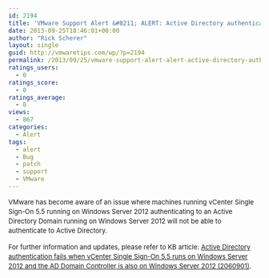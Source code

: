 ```yaml
---
id: 2194
title: 'VMware Support Alert &#8211; ALERT: Active Directory authentication fails when vCenter Single Sign-On 5.5 runs on Windows Server 2012 along with AD'
date: 2013-09-25T18:46:01+00:00
author: "Rick Scherer"
layout: single
guid: http://vmwaretips.com/wp/?p=2194
permalink: /2013/09/25/vmware-support-alert-alert-active-directory-authentication-fails-when-vcenter-single-sign-on-5-5-runs-on-windows-server-2012-along-with-ad/
ratings_users:
  - 0
ratings_score:
  - 0
ratings_average:
  - 0
views:
  - 867
categories:
  - Alert
tags:
  - alert
  - Bug
  - patch
  - support
  - VMware
---
```

<span style="font-size: 13px; line-height: 19px;">VMware has become aware of an issue where machines running vCenter Single Sign-On 5.5 running on Windows Server 2012 authenticating to an Active Directory Domain running on Windows Server 2012 will not be able to authenticate to Active Directory.</span>

<span style="font-size: 13px; line-height: 19px;">For further information and updates, please refer to KB article: </span><a style="font-size: 13px; line-height: 19px;" href="http://kb.vmware.com/kb/2060901" target="_blank">Active Directory authentication fails when vCenter Single Sign-On 5.5 runs on Windows Server 2012 and the AD Domain Controller is also on Windows Server 2012 (2060901)</a><span style="font-size: 13px; line-height: 19px;">.</span>